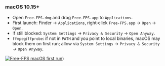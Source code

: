 ### macOS 10.15\+

- Open `Free‑FPS.dmg` and drag `Free‑FPS.app` to `Applications`.
- First launch: Finder → `Applications`, right‑click `Free‑FPS.app` → `Open` → `Open`.
- If still blocked: `System Settings` → `Privacy & Security` → `Open Anyway`.
- `ffmpeg`/`ffprobe`: if not in `PATH` and you point to local binaries, macOS may block them on first run; allow via `System Settings` → `Privacy & Security` → `Open Anyway`. 



[![Free-FPS macOS first run](first_run_mac.gif)](mac.mp4))